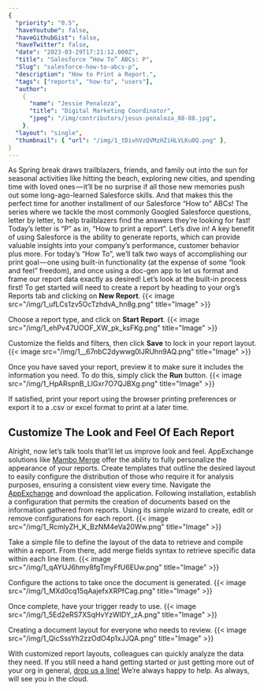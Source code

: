 ```yaml
---
{
  "priority": "0.5",
  "haveYoutube": false,
  "haveGithubGist": false,
  "haveTwitter": false,
  "date": "2023-03-29T17:21:12.000Z",
  "title": "Salesforce “How To” ABCs: P",
  "Slug": "salesforce-how-to-abcs-p",
  "description": "How to Print a Report.",
  "tags": ["reports", "how-to", "users"],
  "author":
    {
      "name": "Jessie Penaloza",
      "title": "Digital Marketing Coordinator",
      "jpeg": "/img/contributors/jesus-penaloza_88-88.jpg",
    },
  "layout": "single",
  "thumbnail": { "url": "/img/1_tDivhVzQVMzHZiHLVLKu0Q.png" },
}
---
```


As Spring break draws trailblazers, friends, and family out into the sun for seasonal activities like hitting the beach, exploring new cities, and spending time with loved ones — it’ll be no surprise if all those new memories push out some long-ago-learned Salesforce skills. And that makes this the perfect time for another installment of our Salesforce “How to” ABCs! The series where we tackle the most commonly Googled Salesforce questions, letter by letter, to help trailblazers find the answers they’re looking for fast!
Today’s letter is “P” as in, “How to print a report”. Let’s dive in!
A key benefit of using Salesforce is the ability to generate reports, which can provide valuable insights into your company’s performance, customer behavior plus more.
For today’s “How To”, we’ll talk two ways of accomplishing our print goal — one using built-in functionality (at the expense of some “look and feel” freedom), and once using a doc-gen app to let us format and frame our report data exactly as desired!
Let’s look at the built-in process first! To get started will need to create a report by heading to your org’s Reports tab and clicking on <strong>New Report</strong>.
{{< image src="/img/1_ufLCs1zv5OcTzhdvA_hn8g.png" title="Image" >}}

Choose a report type, and click on <strong>Start Report</strong>.
{{< image src="/img/1_ehPv47UOOF_XW_pk_ksFKg.png" title="Image" >}}

Customize the fields and filters, then click <strong>Save</strong> to lock in your report layout.
{{< image src="/img/1__67nbC2dywwg0lJRUhn9AQ.png" title="Image" >}}

Once you have saved your report, preview it to make sure it includes the information you need. To do this, simply click the <strong>Run</strong> button.
{{< image src="/img/1_HpARspnB_LlGxr7O7QJBXg.png" title="Image" >}}

If satisfied, print your report using the browser printing preferences or export it to a .csv or excel format to print at a later time.

## Customize The Look and Feel Of Each Report

Alright, now let’s talk tools that’ll let us improve look and feel. AppExchange solutions like [Mambo Merge](https://www.mambomerge.com/) offer the ability to fully personalize the appearance of your reports. Create templates that outline the desired layout to easily configure the distribution of those who require it for analysis purposes, ensuring a consistent view every time.
Navigate the [AppExchange](https://appexchange.salesforce.com/listingDetail?listingId=a0N3u00000MBinOEAT&tab=e) and download the application. Following installation, establish a configuration that permits the creation of documents based on the information gathered from reports.
Using its simple wizard to create, edit or remove configurations for each report.
{{< image src="/img/1_RcmlyZH_K_BzNM4eVa20Ww.png" title="Image" >}}

Take a simple file to define the layout of the data to retrieve and compile within a report. From there, add merge fields syntax to retrieve specific data within each line item.
{{< image src="/img/1_qAYUJ6hmy8fgTmyFfU6EUw.png" title="Image" >}}

Configure the actions to take once the document is generated.
{{< image src="/img/1_MXd0cq15qAajefxXRPfCag.png" title="Image" >}}

Once complete, have your trigger ready to use.
{{< image src="/img/1_5Ed2eRS7XSqHvYzWIDY_zA.png" title="Image" >}}

Creating a document layout for everyone who needs to review.
{{< image src="/img/1_QicSssYh2zzOdO4p1xJJQA.png" title="Image" >}}

With customized report layouts, colleagues can quickly analyze the data they need. If you still need a hand getting started or just getting more out of your org in general, [drop us a line!](https://appexchange.salesforce.com/appxConsultingListingDetail?listingId=a0N30000001gF9jEAE) We’re always happy to help.
As always, will see you in the cloud.
